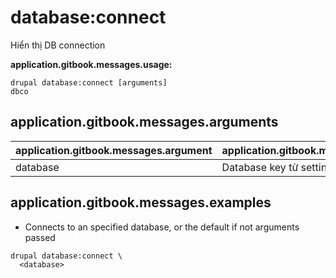 # database:connect
Hiển thị DB connection

**application.gitbook.messages.usage:**
```
drupal database:connect [arguments]
dbco
```

## application.gitbook.messages.arguments
application.gitbook.messages.argument | application.gitbook.messages.details
---------|-------------
database | Database key từ settings.php

## application.gitbook.messages.examples
* Connects to an specified database, or the default if not arguments passed
```
drupal database:connect \
  <database>
```
